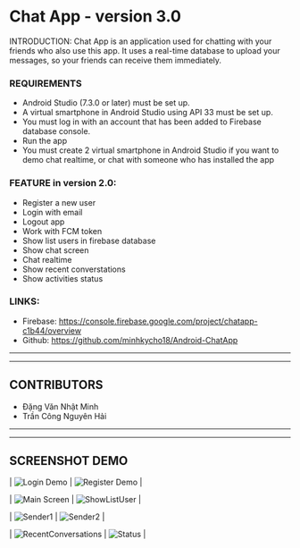 
# Chat App - version 3.0

INTRODUCTION: Chat App is an application used for chatting with your friends who also use this app. It uses a real-time database to upload your messages, so your friends can receive them immediately.

### REQUIREMENTS
- Android Studio (7.3.0 or later) must be set up.
- A virtual smartphone in Android Studio using API 33 must be set up.
- You must log in with an account that has been added to Firebase database console.
- Run the app
- You must create 2 virtual smartphone in Android Studio if you want to demo chat realtime, or chat with someone who has installed the app

### FEATURE in version 2.0:
- Register a new user
- Login with email
- Logout app
- Work with FCM token
- Show list users in firebase database
- Show chat screen
- Chat realtime
- Show recent converstations
- Show activities status

### LINKS:
- Firebase: https://console.firebase.google.com/project/chatapp-c1b44/overview
- Github: https://github.com/minhkycho18/Android-ChatApp

---
---

## CONTRIBUTORS
- Đặng Văn Nhật Minh
- Trần Công Nguyên Hải

---
---


## SCREENSHOT DEMO

| ![Login Demo](https://user-images.githubusercontent.com/81858258/227919462-a9e0e6d3-6ef7-4da3-8a46-4877c5a23473.png) | ![Register Demo](https://user-images.githubusercontent.com/81858258/227920814-03e23e27-575e-4145-9420-b7deb6f874f9.png) |

| ![Main Screen](https://user-images.githubusercontent.com/81858258/227921581-46064666-0b80-4262-9a16-cbb1597af7c9.png) | ![ShowListUser](https://user-images.githubusercontent.com/81858258/227921799-8290cc39-f124-443e-88a3-cef33e71d33b.png) |

| ![Sender1](https://user-images.githubusercontent.com/81858258/229527905-98a8b79b-25b1-44a1-b58a-2f790540b74c.png) | ![Sender2](https://user-images.githubusercontent.com/81858258/229528022-740d5012-e3d4-46d8-b4b7-6773ce6e9d3e.png) |

| ![RecentConversations](https://user-images.githubusercontent.com/81858258/232532279-da220d76-a199-4b36-9a1f-a28bb7f3dfd2.png) | ![Status](https://user-images.githubusercontent.com/81858258/232532500-7c77dc6b-f338-4796-b1da-ef135b014cc1.png) |





